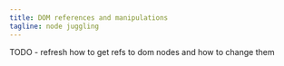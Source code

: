 ```yaml
---
title: DOM references and manipulations
tagline: node juggling
---
```


TODO - refresh how to get refs to dom nodes
and how to change them


